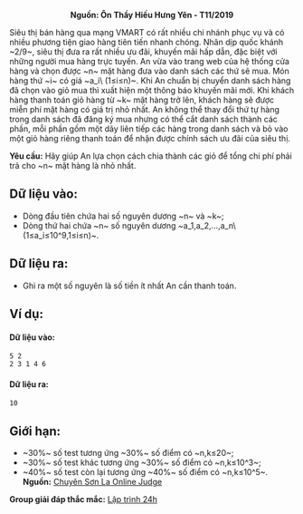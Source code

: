**<center>Nguồn: Ôn Thầy Hiếu Hưng Yên - T11/2019</center>**

Siêu thị bán hàng qua mạng VMART có rất nhiều chi nhánh phục vụ và có nhiều phương tiện giao hàng tiên tiến nhanh chóng. Nhân dịp quốc khánh ~2/9~, siêu thị đưa ra rất nhiều ưu đãi, khuyến mãi hấp dẫn, đặc biệt với những người mua hàng trực tuyến. An vừa vào trang web của hệ thống cửa hàng và chọn được ~n~ mặt hàng đưa vào danh sách các thứ sẽ mua. Món hàng thứ ~i~ có giá ~a_i\ (1≤i≤n)~. Khi An chuẩn bị chuyển danh sách hàng đã chọn vào giỏ mua thì xuất hiện một thông báo khuyến mãi mới. Khi khách hàng thanh toán giỏ hàng từ ~k~ mặt hàng trở lên, khách hàng sẽ được miễn phí mặt hàng có giá trị nhỏ nhất. An không thể thay đổi thứ tự hàng trong danh sách đã đăng ký mua nhưng có thể cắt danh sách thành các phần, mỗi phần gồm một dãy liên tiếp các hàng trong danh sách và bỏ vào một giỏ hàng riêng thanh toán để nhận được chính sách ưu đãi của siêu thị.

**Yêu cầu:** Hãy giúp An lựa chọn cách chia thành các giỏ để tổng chi phí phải trả cho ~n~ mặt hàng là nhỏ nhất.

## Dữ liệu vào:
- Dòng đầu tiên chứa hai số nguyên dương ~n~ và ~k~;
- Dòng thứ hai chứa ~n~ số nguyên dương ~a_1,a_2,…,a_n\ (1≤a_i≤10^9,1≤i≤n)~.

## Dữ liệu ra:
- Ghi ra một số nguyên là số tiền ít nhất An cần thanh toán.

## Ví dụ:
#### Dữ liệu vào:
```
5 2
2 3 1 4 6
```

#### Dữ liệu ra:
```
10
```

## Giới hạn:
- ~30\%~ số test tương ứng ~30\%~ số điểm có ~n,k≤20~;
- ~30\%~ số test khác tương ứng ~30\%~ số điểm có ~n,k≤10^3~;
- ~40\%~ số test còn lại tương ứng ~40\%~ số điểm có ~n,k≤10^5~.
**Nguồn:** [Chuyên Sơn La Online Judge](http://csloj.ddns.net/)

**Group giải đáp thắc mắc:** [Lập trình 24h](https://www.facebook.com/groups/1386904321519984)
